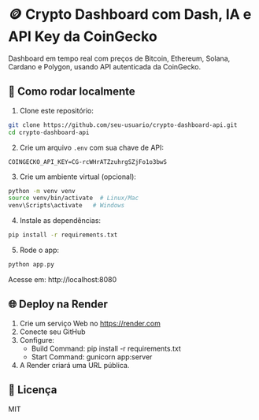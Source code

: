 # 🪙 Crypto Dashboard com Dash, IA e API Key da CoinGecko

Dashboard em tempo real com preços de Bitcoin, Ethereum, Solana, Cardano e Polygon, usando API autenticada da CoinGecko.

## 🚀 Como rodar localmente

1. Clone este repositório:
```bash
git clone https://github.com/seu-usuario/crypto-dashboard-api.git
cd crypto-dashboard-api
```

2. Crie um arquivo `.env` com sua chave de API:
```
COINGECKO_API_KEY=CG-rcWHrATZzuhrgSZjFo1o3bwS
```

3. Crie um ambiente virtual (opcional):
```bash
python -m venv venv
source venv/bin/activate  # Linux/Mac
venv\Scripts\activate   # Windows
```

4. Instale as dependências:
```bash
pip install -r requirements.txt
```

5. Rode o app:
```bash
python app.py
```

Acesse em: http://localhost:8080

## 🌐 Deploy na Render

1. Crie um serviço Web no https://render.com
2. Conecte seu GitHub
3. Configure:
   - Build Command: pip install -r requirements.txt
   - Start Command: gunicorn app:server
4. A Render criará uma URL pública.

## 📄 Licença
MIT